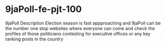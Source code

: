 # 9jaPoll-fe-pjt-100
9jaPoll Description Election season is fast appproaching and 9jaPoll can be the number one stop websites where everyone can come and check the profiles of those politicians contesting for executive offices or any key ranking posts in the country
